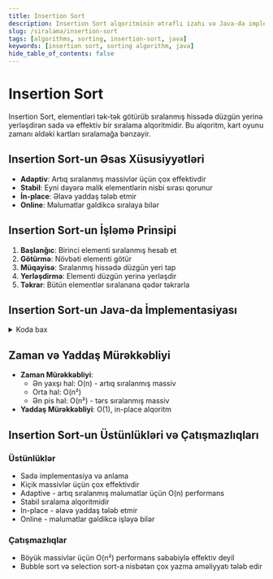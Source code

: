 ```yaml
---
title: Insertion Sort
description: Insertion Sort alqoritminin ətraflı izahı və Java-da implementasiyası
slug: /siralama/insertion-sort
tags: [algorithms, sorting, insertion-sort, java]
keywords: [insertion sort, sorting algorithm, java]
hide_table_of_contents: false
---
```


# Insertion Sort

Insertion Sort, elementləri tək-tək götürüb sıralanmış hissədə düzgün yerinə yerləşdirən sadə və effektiv bir sıralama alqoritmidir. Bu alqoritm, kart oyunu zamanı əldəki kartları sıralamağa bənzəyir.

## Insertion Sort-un Əsas Xüsusiyyətləri

- **Adaptiv**: Artıq sıralanmış massivlər üçün çox effektivdir
- **Stabil**: Eyni dəyərə malik elementlərin nisbi sırası qorunur
- **İn-place**: Əlavə yaddaş tələb etmir
- **Online**: Məlumatlar gəldikcə sıralaya bilər

## Insertion Sort-un İşləmə Prinsipi

1. **Başlanğıc**: Birinci elementi sıralanmış hesab et
2. **Götürmə**: Növbəti elementi götür
3. **Müqayisə**: Sıralanmış hissədə düzgün yeri tap
4. **Yerləşdirmə**: Elementi düzgün yerinə yerləşdir
5. **Təkrar**: Bütün elementlər sıralanana qədər təkrarla

## Insertion Sort-un Java-da İmplementasiyası

<details>
<summary>Koda bax</summary>

```java
public class InsertionSort {
    
    // Ana sıralama metodu
    public static void insertionSort(int[] arr) {
        int n = arr.length;
        
        // İkinci elementdən başla (birinci element sıralanmış sayılır)
        for (int i = 1; i < n; i++) {
            int key = arr[i];
            int j = i - 1;
            
            // key-dan böyük olan elementləri bir mövqe sağa dəyiş
            while (j >= 0 && arr[j] > key) {
                arr[j + 1] = arr[j];
                j = j - 1;
            }
            
            // key-i düzgün yerinə yerləşdir
            arr[j + 1] = key;
        }
    }
    
    // Rekursiv implementasiya
    public static void recursiveInsertionSort(int[] arr, int n) {
        // Bazis hal
        if (n <= 1) {
            return;
        }
        
        // İlk n-1 elementi sırala
        recursiveInsertionSort(arr, n - 1);
        
        // Son elementi düzgün yerinə yerləşdir
        int last = arr[n - 1];
        int j = n - 2;
        
        while (j >= 0 && arr[j] > last) {
            arr[j + 1] = arr[j];
            j--;
        }
        arr[j + 1] = last;
    }
    
    // Test
    public static void main(String[] args) {
        int[] arr1 = {12, 11, 13, 5, 6};
        int[] arr2 = {12, 11, 13, 5, 6};
        
        System.out.println("Original array:");
        printArray(arr1);
        
        // İterativ üsul
        insertionSort(arr1);
        System.out.println("\nSorted array (iterative):");
        printArray(arr1);
        
        // Rekursiv üsul
        recursiveInsertionSort(arr2, arr2.length);
        System.out.println("\nSorted array (recursive):");
        printArray(arr2);
    }
    
    // Massivi çap etmək üçün köməkçi metod
    private static void printArray(int[] arr) {
        for (int i : arr) {
            System.out.print(i + " ");
        }
        System.out.println();
    }
}
```
</details>

## Zaman və Yaddaş Mürəkkəbliyi

- **Zaman Mürəkkəbliyi**: 
  - Ən yaxşı hal: O(n) - artıq sıralanmış massiv
  - Orta hal: O(n²)
  - Ən pis hal: O(n²) - tərs sıralanmış massiv
- **Yaddaş Mürəkkəbliyi**: O(1), in-place alqoritm

## Insertion Sort-un Üstünlükləri və Çatışmazlıqları

### Üstünlüklər
- Sadə implementasiya və anlama
- Kiçik massivlər üçün çox effektivdir
- Adaptive - artıq sıralanmış məlumatlar üçün O(n) performans
- Stabil sıralama alqoritmidir
- In-place - əlavə yaddaş tələb etmir
- Online - məlumatlar gəldikcə işləyə bilər

### Çatışmazlıqlar
- Böyük massivlər üçün O(n²) performans səbəbiylə effektiv deyil
- Bubble sort və selection sort-a nisbətən çox yazma əməliyyatı tələb edir